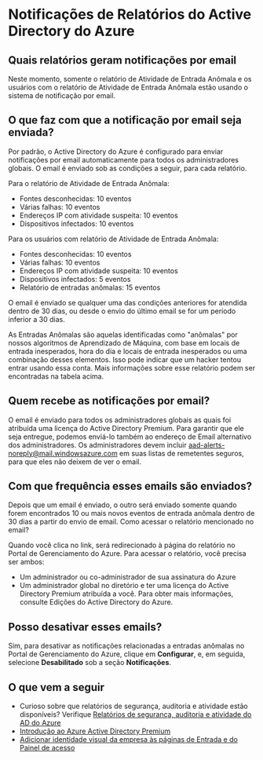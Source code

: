 <properties
	pageTitle="Notificações de Relatórios do Active Directory do Azure"
	description="Como usar as notificações de relatórios do Active Directory do Azure para entradas suspeitas."
	services="active-directory"
	documentationCenter=""
	authors="SSalahAhmed"
	manager="gchander"
	editor="LisaToft"/>

<tags
	ms.service="active-directory"
	ms.workload="identity"
	ms.tgt_pltfrm="na"
	ms.devlang="na"
	ms.topic="article"
	ms.date="08/17/2015"
	ms.author="saah;kenhoff"/>

# Notificações de Relatórios do Active Directory do Azure

## Quais relatórios geram notificações por email

Neste momento, somente o relatório de Atividade de Entrada Anômala e os usuários com o relatório de Atividade de Entrada Anômala estão usando o sistema de notificação por email.

## O que faz com que a notificação por email seja enviada?

Por padrão, o Active Directory do Azure é configurado para enviar notificações por email automaticamente para todos os administradores globais. O email é enviado sob as condições a seguir, para cada relatório.

Para o relatório de Atividade de Entrada Anômala:

- Fontes desconhecidas: 10 eventos
- Várias falhas: 10 eventos
- Endereços IP com atividade suspeita: 10 eventos
- Dispositivos infectados: 10 eventos

Para os usuários com relatório de Atividade de Entrada Anômala:

- Fontes desconhecidas: 10 eventos
- Várias falhas: 10 eventos
- Endereços IP com atividade suspeita: 10 eventos
- Dispositivos infectados: 5 eventos
- Relatório de entradas anômalas: 15 eventos

O email é enviado se qualquer uma das condições anteriores for atendida dentro de 30 dias, ou desde o envio do último email se for um período inferior a 30 dias.

As Entradas Anômalas são aquelas identificadas como "anômalas" por nossos algoritmos de Aprendizado de Máquina, com base em locais de entrada inesperados, hora do dia e locais de entrada inesperados ou uma combinação desses elementos. Isso pode indicar que um hacker tentou entrar usando essa conta. Mais informações sobre esse relatório podem ser encontradas na tabela acima.

## Quem recebe as notificações por email?

O email é enviado para todos os administradores globais as quais foi atribuída uma licença do Active Directory Premium. Para garantir que ele seja entregue, podemos enviá-lo também ao endereço de Email alternativo dos administradores. Os administradores devem incluir aad-alerts-noreply@mail.windowsazure.com em suas listas de remetentes seguros, para que eles não deixem de ver o email.

## Com que frequência esses emails são enviados?

Depois que um email é enviado, o outro será enviado somente quando forem encontrados 10 ou mais novos eventos de entrada anômala dentro de 30 dias a partir do envio de email. Como acessar o relatório mencionado no email?

Quando você clica no link, será redirecionado à página do relatório no Portal de Gerenciamento do Azure. Para acessar o relatório, você precisa ser ambos:

- Um administrador ou co-administrador de sua assinatura do Azure
- Um administrador global no diretório e ter uma licença do Active Directory Premium atribuída a você. Para obter mais informações, consulte Edições do Active Directory do Azure.

## Posso desativar esses emails?

Sim, para desativar as notificações relacionadas a entradas anômalas no Portal de Gerenciamento do Azure, clique em **Configurar**, e, em seguida, selecione **Desabilitado** sob a seção **Notificações**.

## O que vem a seguir
- Curioso sobre que relatórios de segurança, auditoria e atividade estão disponíveis? Verifique [Relatórios de segurança, auditoria e atividade do AD do Azure](active-directory-view-access-usage-reports.md)
- [Introdução ao Azure Active Directory Premium](active-directory-get-started-premium.md)
- [Adicionar identidade visual da empresa às páginas de Entrada e do Painel de acesso](active-directory-add-company-branding.md)

<!---HONumber=August15_HO8-->